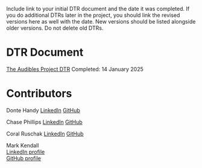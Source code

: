 <!-- # Futbol

Starter repository for the [Turing School](https://turing.edu/) Futbol project.

Deliverables
Your iteration deliverable is to create a README with the following. As you craft your answers, consider how you might talk about these same topics in a job interview after you graduate.

A 1-2 summary or bullet points outlining your plan for check-ins throughout the duration of the project.

A 2-4 sentence summary of your plan for project organization and workflow. This can include bullet points. If you plan to use a project management tool, please include a link to your project board.

A 2-3 sentence summary describing the different approaches your group discussed for project organization and how you collectively made a decision on which to use.

A 2-3 sentence summary describing your approach to the code design. -->

Include link to your initial DTR document and the date it was completed. If you do additional DTRs later in the project, you should link the revised versions here as well with the date. New versions should be listed alongside older versions. Do not delete old DTRs.
# DTR Document #

[The Audibles Project DTR](https://docs.google.com/document/d/1dS02D4JhDYynw1QMaruTkvfiAfEL96Kf5MeP3zYjDWQ/edit?tab=t.0)
Completed: 14 January 2025

# Contributors #

Donte Handy 
[LinkedIn](https://www.linkedin.com/in/dontehandy/)
[GitHub](https://github.com/dontehandy)

Chase Phillips
[LinkedIn](https://www.linkedin.com/in/chase-phillips-001302111/)
[GitHub](https://github.com/ChasePhillips89)

Coral Ruschak
[LinkedIn](https://www.linkedin.com/in/coral-ruschak-682898170/)
[GitHub](https://github.com/Coralruschak)

Mark Kendall  
[LinkedIn profile](https://www.linkedin.com/in/mark-kendall-786b0b2a8/)  
[GitHub profile](https://github.com/mkendall42)  

<!-- # SimpleCov Setup

To monitor test coverage with SimpleCov, follow these steps:

1. Add SimpleCov to your Gemfile:
    ```ruby
    gem 'simplecov', require: false, group: :test
    ```

2. Run `bundle install` to install the gem.

3. At the top of your `test_helper.rb` or `spec_helper.rb` file, add the following lines:
    ```ruby
    require 'simplecov'
    SimpleCov.start
    ```

4. Run your tests as usual. SimpleCov will generate a coverage report in the `coverage` directory.
 -->
